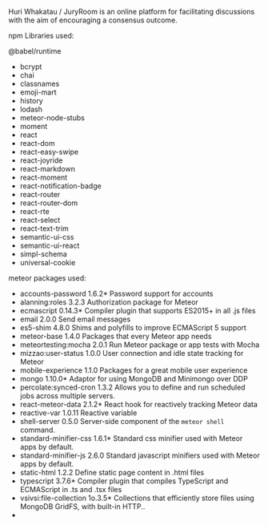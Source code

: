 Huri Whakatau / JuryRoom is an online platform for facilitating discussions with the aim of encouraging a consensus outcome.

npm Libraries used:

@babel/runtime

- bcrypt
- chai
- classnames
- emoji-mart
- history
- lodash
- meteor-node-stubs
- moment
- react
- react-dom
- react-easy-swipe
- react-joyride
- react-markdown
- react-moment
- react-notification-badge
- react-router
- react-router-dom
- react-rte
- react-select
- react-text-trim
- semantic-ui-css
- semantic-ui-react
- simpl-schema
- universal-cookie

meteor packages used:

- accounts-password 1.6.2\* Password support for accounts
- alanning:roles 3.2.3 Authorization package for Meteor
- ecmascript 0.14.3\* Compiler plugin that supports ES2015+ in all .js files
- email 2.0.0 Send email messages
- es5-shim 4.8.0 Shims and polyfills to improve ECMAScript 5 support
- meteor-base 1.4.0 Packages that every Meteor app needs
- meteortesting:mocha 2.0.1 Run Meteor package or app tests with Mocha
- mizzao:user-status 1.0.0 User connection and idle state tracking for Meteor
- mobile-experience 1.1.0 Packages for a great mobile user experience
- mongo 1.10.0\* Adaptor for using MongoDB and Minimongo over DDP
- percolate:synced-cron 1.3.2 Allows you to define and run scheduled jobs across multiple servers.
- react-meteor-data 2.1.2\* React hook for reactively tracking Meteor data
- reactive-var 1.0.11 Reactive variable
- shell-server 0.5.0 Server-side component of the `meteor shell` command.
- standard-minifier-css 1.6.1\* Standard css minifier used with Meteor apps by default.
- standard-minifier-js 2.6.0 Standard javascript minifiers used with Meteor apps by default.
- static-html 1.2.2 Define static page content in .html files
- typescript 3.7.6\* Compiler plugin that compiles TypeScript and ECMAScript in .ts and .tsx files
- vsivsi:file-collection 1o.3.5\* Collections that efficiently store files using MongoDB GridFS, with built-in HTTP..
-
